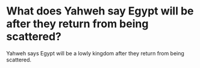# What does Yahweh say Egypt will be after they return from being scattered?

Yahweh says Egypt will be a lowly kingdom after they return from being scattered.
